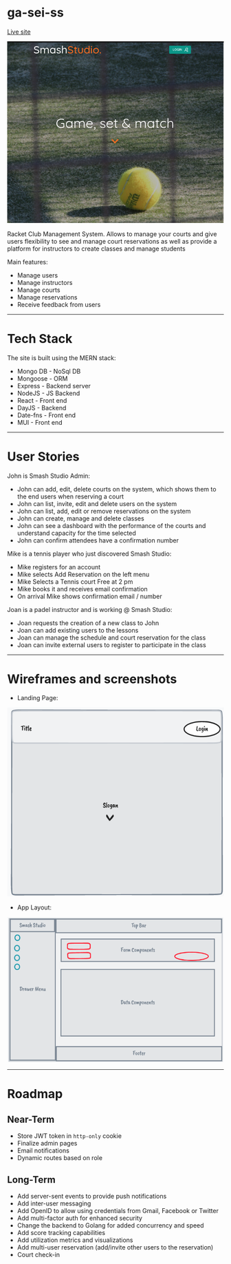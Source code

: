 # ga-sei-ss

[Live site](https://smash-studio.herokuapp.com/landing)

![Landing Page](ReadmeAssets/Landing.png)

Racket Club Management System.
Allows to manage your courts and give users flexibility to see and manage court reservations as well as provide a
platform for instructors to create classes and manage students

Main features:

- Manage users
- Manage instructors
- Manage courts
- Manage reservations
- Receive feedback from users

---

# Tech Stack

The site is built using the MERN stack:

- Mongo DB - NoSql DB
- Mongoose - ORM
- Express - Backend server
- NodeJS - JS Backend
- React - Front end
- DayJS - Backend
- Date-fns - Front end
- MUI - Front end

---

# User Stories

John is Smash Studio Admin:

- John can add, edit, delete courts on the system, which shows them to the end users when reserving a court
- John can list, invite, edit and delete users on the system
- John can list, add, edit or remove reservations on the system
- John can create, manage and delete classes
- John can see a dashboard with the performance of the courts and understand capacity for the time selected
- John can confirm attendees have a confirmation number

Mike is a tennis player who just discovered Smash Studio:

- Mike registers for an account
- Mike selects Add Reservation on the left menu
- Mike Selects a Tennis court Free at 2 pm
- Mike books it and receives email confirmation
- On arrival Mike shows confirmation email / number

Joan is a padel instructor and is working @ Smash Studio:

- Joan requests the creation of a new class to John
- Joan can add existing users to the lessons
- Joan can manage the schedule and court reservation for the class
- Joan can invite external users to register to participate in the class

---

# Wireframes and screenshots

- Landing Page:

![Landing Page](ReadmeAssets/LandingWire.png)

- App Layout:

![App Layout](ReadmeAssets/Layout.png)

---

# Roadmap

## Near-Term

- Store JWT token in `http-only` cookie
- Finalize admin pages
- Email notifications
- Dynamic routes based on role

## Long-Term

- Add server-sent events to provide push notifications
- Add inter-user messaging
- Add OpenID to allow using credentials from Gmail, Facebook or Twitter
- Add multi-factor auth for enhanced security
- Change the backend to Golang for added concurrency and speed
- Add score tracking capabilities
- Add utilization metrics and visualizations
- Add multi-user reservation (add/invite other users to the reservation)
- Court check-in
